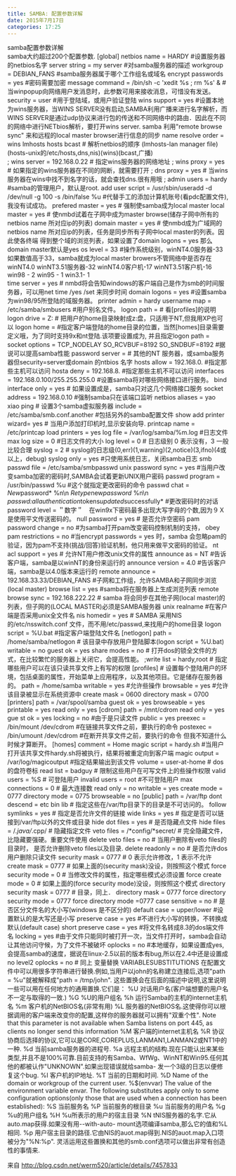 ```yaml
---
title: SAMBA: 配置参数详解 
date: 2015年7月17日
categories: 17:25
---
```

 
samba配置参数详解  
samba大约超过200个配置参数.
[global]
    netbios name = HARDY     #设置服务器的netbios名字
    server string = my server #对samba服务器的描述
    workgroup = DEBIAN_FANS  #samba服务器属于哪个工作组名或域名
    encrypt passwords = yes  #密码需要加密
    message command = /bin/sh -c 'xedit %s ; rm %s' &  #当winpopup向网络用户发消息时，此参数可用来接收消息，可惜没有发送。
    security = user          #用于登陆域，或用户验证登陆
    wins support = yes       #设置本地为wins服务器，当WINS SERVER没有启动,SAMBA利用广播来进行名字解析，而WINS SERVER是通过udp协议来进行包的传送和不同网络中的路由．因此在不同的网络中进行NETbios解析，要打开wins server.
    samba 利用"remote browse sync" 来和远程的local master browser进行信息的同步 
    name resolve order = wins lmhosts hosts bcast # 解析netbios的顺序 (lmhosts-lan manager file)(hosts-unix的/etc/hosts,dns,nis)(wins)(bcast,广播)  
  ; wins server = 192.168.0.22 # 指定wins服务器的网络地址
  ; wins proxy =  yes          # 如果指定的wins服务器在不同的网断，就需要打开
  ; dns proxy = yes           # 当wins服务器在wins中找不到名字的话，就会查找dns.很有用哦
  ; admin users = hardy     #samba的管理用户，默认是root.
    add user script = /usr/sbin/useradd -d /dev/null -g 100 -s /bin/false  %u #代替手工的添加计算机账号(看pdc配置文件),我没有试成功。
    prefered master = yes    # 强制使samba成为local master
    local master = yes       # 使nmbd试着在子网中成为master browse(储存子网中所有的netbios name 所对应ip的列表)
    domain master = yes      # 使nmbd成为广域网的netbios name 所对应ip的列表，任务是同步所有子网中local master的列表。因此使各终端
                          得到整个域的浏览列表，如果设置了domain logons = yes 那么domain master默认是yes
    os level = 33            #操作系统级别，winNT4.0服务器-33  如果数值高于33，samba就成为local master browers不管网络中是否存在winNT4.0
                                            winNT3.51服务器-32
                                            winNT4.0客户机-17
                                            winNT3.51客户机-16
                                            win98 - 2
                                            win95 - 1
                                            win3.1- 1  
    time server  = yes # nmbd将会告知windows的客户端自己是作为smb的时间服务器，可以用net time /yes /set 来同步时间
    domain logons = yes      #设置samba为win98/95所登陆的域服务器。 
    printer admin = hardy
    username map = /etc/samba/smbusers #用户别名文件。
    logon path =       # 看[profiles]的说明
    logon drive = Z:        # 把用户的home目录映射成z:盘，只适用于NT,但我用XP也可以
    logon home =   #指定客户端登陆的home目录的位置，当然[homes]目录需要定义哦，为了同时支持9x和nt登陆.该项要设置成为, 并且指定logon path =   
    socket options = TCP_NODELAY SO_RCVBUF=8192 SO_SNDBUF=8192 #据说可以提高samba性能
    password server =       # 其他的NT 服务器，或samba服务器但security=server或domain 的ntbios 名字
    hosts allow = 192.168.0. #指定那些主机可以访问
    hosta deny =  192.168.8. #指定那些主机不可以访问
    interfaces = 192.168.0.100/255.255.255.0     #设置samba将对哪些网络接口进行服务。
    bind interface only = yes                    # 如果设置成是，samba只对这几个网络接口服务
    socket address = 192.168.0.10                #强制samba只在该端口监听
    netbios aliases = yao xiao ping              # 设置3个samba虚拟服务器
    include = /etc/samba/smb.conf.another        #包括另外的samba配置文件
    show add printer wizard= yes   # 当用户添加打印机时,显示安装向导. 
    printcap name = /etc/printcap
    load printers = yes
    log file = /var/log/samba/%m.log             #日志文件
    max log size = 0                             #日志文件的大小
    log level = 0                                # 日志级别 0 表示没有，3 一般比较合理
    syslog = 2                                   # syslog的日志级(0,err)(1,warning)(2,notice)(3,ifno)(4或以上，debug)
    syslog only = yes                            #只使用系统日志，关闭samba日志
    smb passwd file = /etc/samba/smbpasswd
    unix password sync = yes                     #当用户改变samba加密的密码时,SAMBA会试着更新UNIX用户密码
    passwd program = /usr/bin/passwd %u          #这个就指定更改密码的命令
    passwd chat = *New*password* %n\n *Retype*new*password* %n\n *passwd:*all*authentication*tokens*updated*successfully*  #更改密码时的对话
    password level = ＂数字＂　在win9x下密码最多出现大写字母的个数,因为９Ｘ是使用平文传送密码的。
    null password = yes      # 是否允许空密码
    pam password change = no  #为samba打开pam改变密码控制机制的支持，
    obey pam restrictions = no #当encrypt passwords = yes 时，samba 会忽略pam的验证，因为pam不支持(挑战/回答)验证机制，他只用来做平文密码的验证。
    nt acl support = yes # 允许NT用户修改unix文件的属性
    announce as = NT         #告诉客户端，samba是以winNT的身份来运行的 
    announce version = 4.0   #告诉客户端，samba是以4.0版本来运行的
    remote announce = 192.168.33.33/DEBIAN_FANS #子网和工作组，允许SAMBA和子网同步浏览(local master) 
    browse list = yes        #samba将在服务器上生成浏览列表
    remote browse sync = 192.168.222.22 # samba 将会同步在其他子网(local master)的列表，但子网的(LOCAL MASTER)必须是SAMBA服务器
    unix realname #在客户端是否采用unix全文件名
    nis homedir = yes # SAMBA 采用NIS的/etc/nsswitch.conf 文件，而不用/etc/passwd,来找用户的home目录
    logon script = %U.bat  #指定客户端登陆文件名
[netlogon]
    path = /home/samba/netlogon  # 该目录中存放用户登陆脚本(logon script = %U.bat)
    writable = no
    guest ok = yes
    share modes = no        # 打开dos的锁全文件的方式，在比较繁忙的服务器上关闭它，会提高性能。
    ;write list = hardy,root  # 指定哪些用户可以在该只读共享文件上有写的权限
[profiles]            # 设置每个登陆用户的环境，包括桌面的属性，开始菜单上应用程序，以及其他项目。它是储存在服务器的。
    path = /home/samba
    writable = yes    #允许些操作
    browsable = yes   #允许该目录被显示在系统资源中
    create mask = 0600
    directory mask = 0700
[printers]
    path = /var/spool/samba
    guest ok = yes
    browseable = yes
    printable = yes
    read only = yes
[cdrom]
    path = /mnt/cdrom
    read only = yes
    gue  st ok = yes
    locking = no      #由于是只读文件
    public = yes 
    preexec = /bin/mount /dev/cdrom   #在链接共享文件之前，要执行的命令
    postexec = /bin/umount /dev/cdrom  #在断开共享文件之前，要执行的命令  但我不知道什么时候才算断开。
[homes]
   comment = Home
   magic script = hardy.sh  #当用户打开该共享文件hardy.sh将被执行，结果将被重定向到客户端
   magic output = /var/log/magicoutput #指定结果输出到该文件
   volume = user-at-home  # dos的盘符卷标
   read list = badguy    # 限制这些用户在可写文件上的些操作权限
   valid users = %S      # 可登陆用户
   invalid users = root   #不可登陆用户
   max connections = 0    # 最大连接数
   read only = no
   writable = yes
   create mode = 0777
   directory mode = 0775
   browseable = no
[public]
   path = /var/ftp
   dont descend = etc bin lib # 指定这些在/var/ftp目录下的目录是不可访问的。
   follow symlinks = yes      # 指定是否允许文件的链接
   wide links = yes           # 指定是否可以链接到/var/ftp以外的文件或目录
   hide dot files = yes           # 是否隐藏点文件
   hide files = /*.java/*.cpp/  #  隐藏指定文件 
   veto files = /*config/*secret/ # 完全隐藏文件，比隐藏要强硬。重要文件使用
   delete veto files = no        # 当用户删除有veto files的目录时， 是否允许删除veto files以及目录.
   delete readonly = no          # 是否允许dos用户删除只读文件 
   security mask = 0777 # 0 表示允许修改，1 表示不允许
   create mask = 0777  # 如果上面的(security mask)没设，则按照这个模式
   force security mode = 0 # 当修改文件的属性，指定哪些模式必须设置
   force create mode = 0 # 如果上面的(force security mode)没设，则按照这个模式
   directory security mask = 0777 # 目录，同上．
   directory mask = 0777
   force directory security mode = 0777 
   force directory mode =0777
   case sensitive = no # 是否区分文件名的大小写(windows 是不区分的)
   default case = upper/lower   #设置默认的是大写还是小写
   preserve case = yes          #不进行大小写的转换，不转换成默认(default case)
   short preserve case = yes    #将文件名转成8.3的dos端文件名
   locking = yes            #由于文件只能同时被打开一次，当文件打开时，samba会自动让其他访问守候，为了文件不被破坏
   oplocks = no            #本地缓存，如果设置成yes,会提高samba的速度，据说在linux-2.5以前的版本有bug,所以在2.4中还是设置成no
   level2 oplocks = no     # 同上
变量替换 VARIABLESUBSTITUTIONS
       在配置文件中可以用很多字符串进行替换.例如,当用户以john的名称建立连接后,选项"path =  %u"就被解释成"path  =
       /tmp/john".
       这些置换会在后面的描述中说明,这里说明一些可以用在任何地方的通用置换.它们是：
       %U     对话用户名(客户端想要的用户名不一定与取得的一致.)
       %G     %U的用户组名
       %h     运行Samba的主机的internet主机名
       %m     客户机的NetBIOS名(非常有用)
       %L     服务器的NetBIOS名.这使得你可以根据调用的客户端来改变你的配置,这样你的服务器就可以拥有"双重个性".
              Note  that this parameter is not available when Samba listens on
              port 445, as clients no longer send this information
       %M     客户端的internet主机名
       %R     协议协商后选择的协议,它可以是CORE,COREPLUS,LANMAN1,LANMAN2或NT1中的一种.
       %d     当前samba服务器的进程号.
       %a     远程主机的结构.现在只能认出来某些类型,并且不是100%可靠.目前支持的有Samba、WfWg、WinNT和Win95.任何其他的都被认作"UNKNOWN".如果出现错误就给samba-
              发一个3级的日志以便修复这个bug.
       %I     客户机的IP地址.
       %T     当前的日期和时间.
       %D     Name of the domain or workgroup of the current user.
       %$(envvar)
              The value of the environment variable envar.
       The following substitutes apply only to some configuration options(only
       those that are used when a connection has been established):
       %S     当前服务名
       %P     当前服务的根目录
       %u     当前服务的用户名
       %g     %u的用户组名
       %H     %u所表示的用户的宿主目录
       %N     tNIS服务器的名字.它从auto.map获得.如果没有用--with-auto-
              mount选项编译samba,那么它的值和%L相同.
       %p     用户宿主目录的路径.它由NIS的auot.map得到.NIS的auot.map入口项被分为"%N:%p".
       灵活运用这些置换和其他的smb.conf选项可以做出非常有创造性的事情来.
 
来自 <http://blog.csdn.net/werm520/article/details/7457833> 
 
